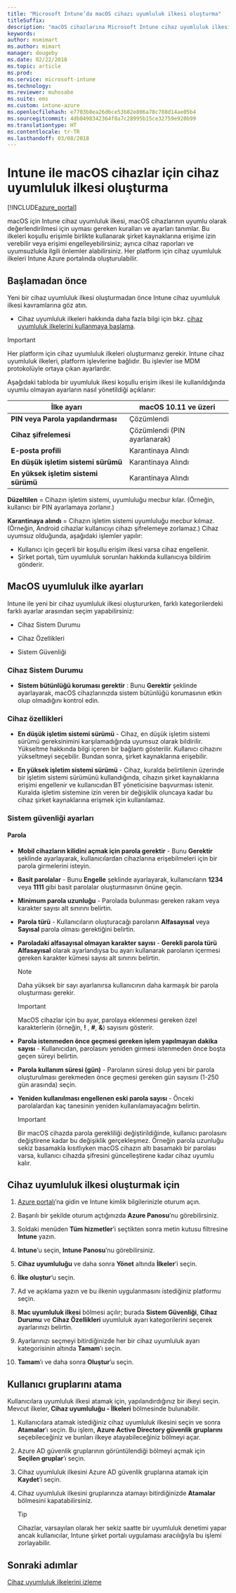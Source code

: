 ```yaml
---
title: "Microsoft Intune’da macOS cihazı uyumluluk ilkesi oluşturma"
titleSuffix: 
description: "macOS cihazlarına Microsoft Intune cihaz uyumluluk ilkesi oluşturarak cihazın uyumlu olabilmesi için karşılaması gereken gereksinimleri belirtebilirsiniz."
keywords: 
author: msmimart
ms.author: mimart
manager: dougeby
ms.date: 02/22/2018
ms.topic: article
ms.prod: 
ms.service: microsoft-intune
ms.technology: 
ms.reviewer: muhosabe
ms.suite: ems
ms.custom: intune-azure
ms.openlocfilehash: e7703b8ea26d6ce53b82e806a78c788d14ae05b4
ms.sourcegitcommit: 4db0498342364f8a7c28995b15ce32759e920b99
ms.translationtype: HT
ms.contentlocale: tr-TR
ms.lasthandoff: 03/08/2018
---
```

# <a name="create-a-device-compliance-policy-for-macos-devices-with-intune"></a>Intune ile macOS cihazlar için cihaz uyumluluk ilkesi oluşturma


[!INCLUDE[azure_portal](./includes/azure_portal.md)]

macOS için Intune cihaz uyumluluk ilkesi, macOS cihazlarının uyumlu olarak değerlendirilmesi için uyması gereken kuralları ve ayarları tanımlar. Bu ilkeleri koşullu erişimle birlikte kullanarak şirket kaynaklarına erişime izin verebilir veya erişimi engelleyebilirsiniz; ayrıca cihaz raporları ve uyumsuzlukla ilgili önlemler alabilirsiniz. Her platform için cihaz uyumluluk ilkeleri Intune Azure portalında oluşturulabilir.

## <a name="before-you-begin"></a>Başlamadan önce

Yeni bir cihaz uyumluluk ilkesi oluşturmadan önce Intune cihaz uyumluluk ilkesi kavramlarına göz atın.

- Cihaz uyumluluk ilkeleri hakkında daha fazla bilgi için bkz. [cihaz uyumluluk ilkelerini kullanmaya başlama](device-compliance.md).

> [!IMPORTANT]
> Her platform için cihaz uyumluluk ilkeleri oluşturmanız gerekir. Intune cihaz uyumluluk ilkeleri, platform işlevlerine bağlıdır. Bu işlevler ise MDM protokolüyle ortaya çıkan ayarlardır.

Aşağıdaki tabloda bir uyumluluk ilkesi koşullu erişim ilkesi ile kullanıldığında uyumlu olmayan ayarların nasıl yönetildiği açıklanır:


| İlke ayarı | macOS 10.11 ve üzeri |
| --- | --- |
| **PIN veya Parola yapılandırması** | Çözümlendi |   
| **Cihaz şifrelemesi** | Çözümlendi (PIN ayarlanarak) |
| **E-posta profili** | Karantinaya Alındı |
|**En düşük işletim sistemi sürümü** | Karantinaya Alındı |
| **En yüksek işletim sistemi sürümü** | Karantinaya Alındı |  


**Düzeltilen** = Cihazın işletim sistemi, uyumluluğu mecbur kılar. (Örneğin, kullanıcı bir PIN ayarlamaya zorlanır.)

**Karantinaya alındı** = Cihazın işletim sistemi uyumluluğu mecbur kılmaz. (Örneğin, Android cihazlar kullanıcıyı cihazı şifrelemeye zorlamaz.) Cihaz uyumsuz olduğunda, aşağıdaki işlemler yapılır:

- Kullanıcı için geçerli bir koşullu erişim ilkesi varsa cihaz engellenir.
- Şirket portalı, tüm uyumluluk sorunları hakkında kullanıcıya bildirim gönderir.

## <a name="macos-compliance-policy-settings"></a>MacOS uyumluluk ilke ayarları

Intune ile yeni bir cihaz uyumluluk ilkesi oluştururken, farklı kategorilerdeki farklı ayarlar arasından seçim yapabilirsiniz:

- Cihaz Sistem Durumu

- Cihaz Özellikleri

- Sistem Güvenliği

### <a name="device-health"></a>Cihaz Sistem Durumu

- **Sistem bütünlüğü koruması gerektir** : Bunu **Gerektir** şeklinde ayarlayarak, macOS cihazlarınızda sistem bütünlüğü korumasının etkin olup olmadığını kontrol edin.

### <a name="device-properties"></a>Cihaz özellikleri

- **En düşük işletim sistemi sürümü** - Cihaz, en düşük işletim sistemi sürümü gereksinimini karşılamadığında uyumsuz olarak bildirilir. Yükseltme hakkında bilgi içeren bir bağlantı gösterilir. Kullanıcı cihazını yükseltmeyi seçebilir. Bundan sonra, şirket kaynaklarına erişebilir.

- **En yüksek işletim sistemi sürümü** - Cihaz, kuralda belirtilenin üzerinde bir işletim sistemi sürümünü kullandığında, cihazın şirket kaynaklarına erişimi engellenir ve kullanıcıdan BT yöneticisine başvurması istenir. Kuralda işletim sistemine izin veren bir değişiklik oluncaya kadar bu cihaz şirket kaynaklarına erişmek için kullanılamaz.

### <a name="system-security-settings"></a>Sistem güvenliği ayarları

#### <a name="password"></a>Parola

- **Mobil cihazların kilidini açmak için parola gerektir** - Bunu **Gerektir** şeklinde ayarlayarak, kullanıcılardan cihazlarına erişebilmeleri için bir parola girmelerini isteyin.

- **Basit parolalar** - Bunu **Engelle** şeklinde ayarlayarak, kullanıcıların **1234** veya **1111** gibi basit parolalar oluşturmasının önüne geçin.

- **Minimum parola uzunluğu** - Parolada bulunması gereken rakam veya karakter sayısı alt sınırını belirtin.

- **Parola türü** - Kullanıcıların oluşturacağı parolanın **Alfasayısal** veya **Sayısal** parola olması gerektiğini belirtin.

- **Paroladaki alfasayısal olmayan karakter sayısı** - **Gerekli parola türü** **Alfasayısal** olarak ayarlandıysa bu ayarı kullanarak parolanın içermesi gereken karakter kümesi sayısı alt sınırını belirtin. 

    > [!NOTE]
    > Daha yüksek bir sayı ayarlanırsa kullanıcının daha karmaşık bir parola oluşturması gerekir.

    > [!IMPORTANT]
    > MacOS cihazlar için bu ayar, parolaya eklenmesi gereken özel karakterlerin (örneğin, **!** , **#**, **&amp;**) sayısını gösterir.

- **Parola istenmeden önce geçmesi gereken işlem yapılmayan dakika sayısı** - Kullanıcıdan, parolasını yeniden girmesi istenmeden önce boşta geçen süreyi belirtin.

- **Parola kullanım süresi (gün)** - Parolanın süresi dolup yeni bir parola oluşturulması gerekmeden önce geçmesi gereken gün sayısını (1-250 gün arasında) seçin.

- **Yeniden kullanılması engellenen eski parola sayısı** - Önceki parolalardan kaç tanesinin yeniden kullanılamayacağını belirtin.

    > [!IMPORTANT]
    > Bir macOS cihazda parola gerekliliği değiştirildiğinde, kullanıcı parolasını değiştirene kadar bu değişiklik gerçekleşmez. Örneğin parola uzunluğu sekiz basamakla kısıtlıyken macOS cihazın altı basamaklı bir parolası varsa, kullanıcı cihazda şifresini güncelleştirene kadar cihaz uyumlu kalır.

## <a name="to-create-a-device-compliance-policy"></a>Cihaz uyumluluk ilkesi oluşturmak için

1. [Azure portalı](https://portal.azure.com)’na gidin ve Intune kimlik bilgilerinizle oturum açın.

2. Başarılı bir şekilde oturum açtığınızda **Azure Panosu**’nu görebilirsiniz.

3. Soldaki menüden **Tüm hizmetler**’i seçtikten sonra metin kutusu filtresine **Intune** yazın.

4. **Intune**’u seçin, **Intune Panosu**’nu görebilirsiniz.

5. **Cihaz uyumluluğu** ve daha sonra **Yönet** altında **İlkeler**’i seçin.

6. **İlke oluştur**’u seçin.

7. Ad ve açıklama yazın ve bu ilkenin uygulanmasını istediğiniz platformu seçin.

8. **Mac uyumluluk ilkesi** bölmesi açılır; burada **Sistem Güvenliği**, **Cihaz Durumu** ve **Cihaz Özellikleri** uyumluluk ayarı kategorilerini seçerek ayarlarınızı belirtin.

10. Ayarlarınızı seçmeyi bitirdiğinizde her bir cihaz uyumluluk ayarı kategorisinin altında **Tamam**’ı seçin.

11. **Tamam**’ı ve daha sonra **Oluştur**’u seçin.

## <a name="assign-user-groups"></a>Kullanıcı gruplarını atama

Kullanıcılara uyumluluk ilkesi atamak için, yapılandırdığınız bir ilkeyi seçin. Mevcut ilkeler, **Cihaz uyumluluğu - İlkeleri** bölmesinde bulunabilir.

1. Kullanıcılara atamak istediğiniz cihaz uyumluluk ilkesini seçin ve sonra **Atamalar**’ı seçin. Bu işlem, **Azure Active Directory güvenlik gruplarını** seçebileceğiniz ve bunları ilkeye atayabileceğiniz bölmeyi açar.

2. Azure AD güvenlik gruplarının görüntülendiği bölmeyi açmak için **Seçilen gruplar**’ı seçin.

3. Cihaz uyumluluk ilkesini Azure AD güvenlik gruplarına atamak için **Kaydet**’i seçin.

4. Cihaz uyumluluk ilkesini gruplarınıza atamayı bitirdiğinizde **Atamalar** bölmesini kapatabilirsiniz.

    > [!TIP]
    > Cihazlar, varsayılan olarak her sekiz saatte bir uyumluluk denetimi yapar ancak kullanıcılar, Intune şirket portalı uygulaması aracılığıyla bu işlemi zorlayabilir.

## <a name="next-steps"></a>Sonraki adımlar

[Cihaz uyumluluk ilkelerini izleme](compliance-policy-monitor.md)
